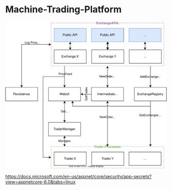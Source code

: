 # Machine-Trading-Platform

![Architecture](docs/Architecture.svg)

https://docs.microsoft.com/en-us/aspnet/core/security/app-secrets?view=aspnetcore-6.0&tabs=linux
